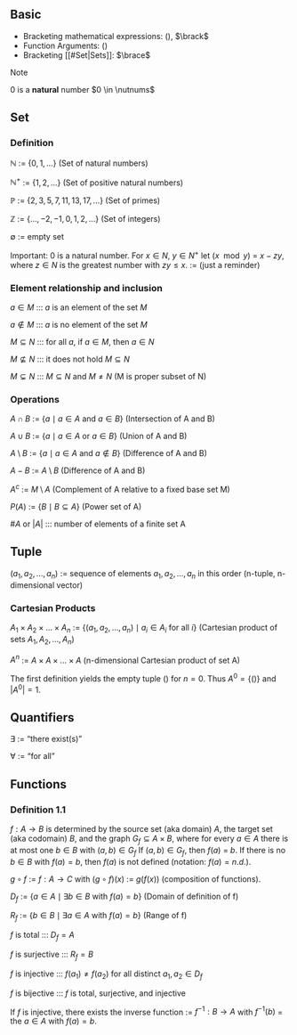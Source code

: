 ## Basic
- Bracketing mathematical expressions: $\lparen \rparen$, $\brack$
- Function Arguments: $\lparen \rparen$
- Bracketing [[#Set|Sets]]: $\brace$

>[!Note]
>0 is a **natural** number $0 \in \nutnums$
>


## Set
### Definition
$\mathbb{N}$ := $\{0, 1, \ldots\}$ (Set of natural numbers)
<!--SR:!2024-10-07,4,274-->
$\mathbb{N}^+$ := $\{1, 2, \ldots\}$ (Set of positive natural numbers)
<!--SR:!2024-10-07,4,274-->
$\mathbb{P}$ := $\{2, 3, 5, 7, 11, 13, 17, \ldots\}$ (Set of primes)
<!--SR:!2024-10-15,9,274-->
$\mathbb{Z}$ := $\{\ldots, -2, -1, 0, 1, 2, \ldots\}$ (Set of integers)
<!--SR:!2024-10-07,4,277-->
$\emptyset$ := empty set
<!--SR:!2024-10-16,10,270-->
Important: $0$ is a natural number.
For $x \in N$, $y \in N^+$ let $(x \mod y)$ = $x - zy$, where $z \in N$ is the greatest number with $zy \leq x$. := (just a reminder)
<!--SR:!2024-10-07,4,274-->
### Element relationship and inclusion
$a \in M$ ::: $a$ is an element of the set $M$
<!--SR:!2024-10-07,4,274!2024-10-08,4,278-->
$a \notin M$ ::: $a$ is no element of the set $M$
<!--SR:!2024-10-08,4,278!2024-10-07,4,277-->
$M \subseteq N$ ::: for all $a$, if $a \in M$, then $a \in N$
<!--SR:!2024-10-07,4,274!2024-10-07,3,258-->
$M \not\subseteq N$ ::: it does not hold $M \subseteq N$
<!--SR:!2024-10-07,3,258!2024-10-07,4,274-->
$M \subsetneq N$ ::: $M \subseteq N$ and $M \neq N$ (M is proper subset of N)
<!--SR:!2024-10-15,9,274!2024-10-07,3,258-->
### Operations
$A \cap B$ := $\{a \mid a \in A \text{ and } a \in B\}$ (Intersection of A and B)
<!--SR:!2024-10-08,2,194-->
$A \cup B$ := $\{a \mid a \in A \text{ or } a \in B\}$ (Union of A and B)
<!--SR:!2024-10-18,12,277-->
$A \setminus B$ := $\{a \mid a \in A \text{ and } a \notin B\}$ (Difference of A and B)
<!--SR:!2024-10-11,5,257-->
$A - B$ := $A \setminus B$ (Difference of A and B)
<!--SR:!2024-10-13,7,254-->
$A^c$ := $M \setminus A$ (Complement of A relative to a fixed base set M)
<!--SR:!2024-10-12,6,254-->
$P(A)$ := $\{B \mid B \subseteq A\}$ (Power set of A)
<!--SR:!2024-10-07,1,214-->
$\#A$ or $|A|$ ::: number of elements of a finite set A
<!--SR:!2024-10-07,4,270!2024-10-08,3,259-->
## Tuple
$(a_1, a_2, \ldots, a_n)$ := sequence of elements $a_1, a_2, \ldots, a_n$ in this order (n-tuple, n-dimensional vector)
<!--SR:!2024-10-07,4,274-->
### Cartesian Products
$A_1 \times A_2 \times \ldots \times A_n$ := $\{(a_1, a_2, \ldots, a_n) \mid a_i \in A_i \text{ for all } i\}$ (Cartesian product of sets $A_1,A_2, \ldots, A_n$)
<!--SR:!2024-10-14,8,257-->
$A^n$ := $A \times A \times \ldots \times A$ (n-dimensional Cartesian product of set A)
<!--SR:!2024-10-07,3,254-->
The first definition yields the empty tuple $( )$ for $n = 0$. Thus $A^0 = \{( )\}$ and $|A^0| = 1$.
## Quantifiers
$\exists$ := “there exist(s)”
<!--SR:!2024-10-07,4,274-->
$\forall$ := “for all”
<!--SR:!2024-10-07,4,277-->
## Functions
### Definition 1.1
$f : A \to B$ is determined by the source set (aka domain) $A$, the target set (aka codomain) $B$, and the graph $G_f \subseteq A \times B$, where for every $a \in A$ there is at most one $b \in B$ with $(a, b) \in G_f$
If $(a, b) \in G_f$, then $f(a)$ = $b$.
If there is no $b \in B$ with $f(a) = b$, then $f(a)$ is not defined (notation: $f(a) = n.d.$).

$g \circ f$ := $f : A \to C$ with $(g \circ f)(x)$ := $g(f(x))$ (composition of functions).
<!--SR:!2024-10-13,7,254-->
$D_f$ := $\{a \in A \mid \exists b \in B \text{ with } f(a) = b\}$ (Domain of definition of f)
<!--SR:!2024-10-13,7,254-->
$R_f$ := $\{b \in B \mid \exists a \in A \text{ with } f(a) = b\}$ (Range of f)
<!--SR:!2024-10-07,4,270-->
$f$ is total ::: $D_f = A$
<!--SR:!2024-10-16,10,274!2024-10-08,4,279-->
$f$ is surjective ::: $R_f = B$
<!--SR:!2024-10-07,3,258!2024-10-14,8,254-->
$f$ is injective ::: $f(a_1) \neq f(a_2)$ for all distinct $a_1, a_2 \in D_f$
<!--SR:!2024-10-08,2,218!2024-10-06,3,254-->
$f$ is bijective ::: $f$ is total, surjective, and injective
<!--SR:!2024-10-07,4,274!2024-10-08,4,278-->
If $f$ is injective, there exists the inverse function := $f^{-1} : B \to A$ with $f^{-1}(b)$ = the $a \in A$ with $f(a) = b$.
<!--SR:!2024-10-14,8,254-->
